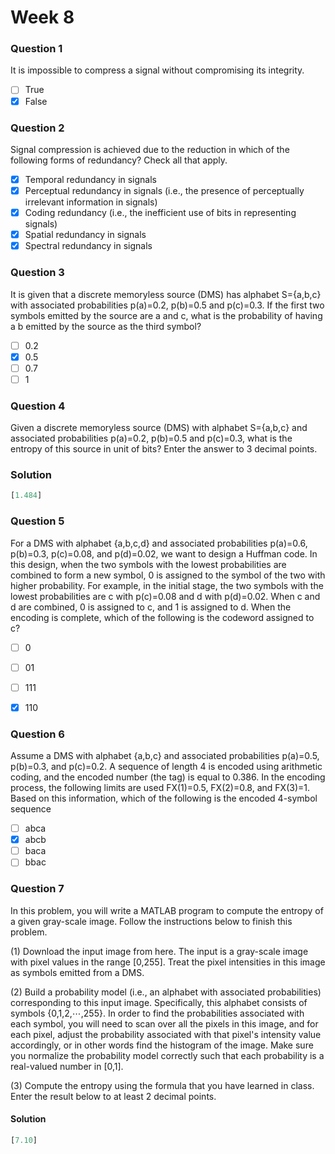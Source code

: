 # Week 8

### Question 1

It is impossible to compress a signal without compromising its integrity.

- [ ] True
- [x] False

### Question 2

Signal compression is achieved due to the reduction in which of the following forms of redundancy? Check all that apply.

- [x] Temporal redundancy in signals
- [x] Perceptual redundancy in signals (i.e., the presence of perceptually irrelevant information in signals)
- [x] Coding redundancy (i.e., the inefficient use of bits in representing signals)
- [x] Spatial redundancy in signals
- [x] Spectral redundancy in signals

### Question 3

It is given that a discrete memoryless source (DMS) has alphabet S={a,b,c} with associated probabilities p(a)=0.2, p(b)=0.5 and p(c)=0.3. If the first two symbols emitted by the source are a and c, what is the probability of having a b emitted by the source as the third symbol?

- [ ] 0.2
- [x] 0.5
- [ ] 0.7
- [ ] 1

### Question 4

Given a discrete memoryless source (DMS) with alphabet S={a,b,c} and associated probabilities p(a)=0.2, p(b)=0.5 and p(c)=0.3, what is the entropy of this source in unit of bits? Enter the answer to 3 decimal points.

### Solution

```matlab
[1.484]
```

### Question 5

For a DMS with alphabet {a,b,c,d} and associated probabilities p(a)=0.6, p(b)=0.3, p(c)=0.08, and p(d)=0.02, we want to design a Huffman code. In this design, when the two symbols with the lowest probabilities are combined to form a new symbol, 0 is assigned to the symbol of the two with higher probability. For example, in the initial stage, the two symbols with the lowest probabilities are c with p(c)=0.08 and d with p(d)=0.02. When c and d are combined, 0 is assigned to c, and 1 is assigned to d. When the encoding is complete, which of the following is the codeword assigned to c?

- [ ] 0

- [ ] 01

- [ ] 111

- [x] 110

### Question 6

Assume a DMS with alphabet {a,b,c} and associated probabilities p(a)=0.5, p(b)=0.3, and p(c)=0.2. A sequence of length 4 is encoded using arithmetic coding, and the encoded number (the tag) is equal to 0.386. In the encoding process, the following limits are used FX(1)=0.5, FX(2)=0.8, and FX(3)=1. Based on this information, which of the following is the encoded 4-symbol sequence

- [ ] abca
- [x] abcb
- [ ] baca
- [ ] bbac

### Question 7

In this problem, you will write a MATLAB program to compute the entropy of a given gray-scale image. Follow the instructions below to finish this problem.

(1) Download the input image from here. The input is a gray-scale image with pixel values in the range [0,255]. Treat the pixel intensities in this image as symbols emitted from a DMS.

(2) Build a probability model (i.e., an alphabet with associated probabilities) corresponding to this input image. Specifically, this alphabet consists of symbols {0,1,2,⋯,255}. In order to find the probabilities associated with each symbol, you will need to scan over all the pixels in this image, and for each pixel, adjust the probability associated with that pixel's intensity value accordingly, or in other words find the histogram of the image. Make sure you normalize the probability model correctly such that each probability is a real-valued number in [0,1].

(3) Compute the entropy using the formula that you have learned in class. Enter the result below to at least 2 decimal points.

#### Solution

```matlab
[7.10]
```
